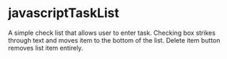 # javascriptTaskList
A simple check list that allows user to enter task. Checking box strikes through text and moves item to the bottom of the list. 
Delete item button removes list item entirely.
